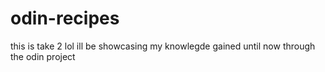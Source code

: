 # odin-recipes
this is take 2 lol
ill be showcasing my knowlegde gained until now through the odin project 

